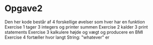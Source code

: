 # Opgave2
Den her kode består af 4 forskellige øvelser som hver har en funktion
Exercise 1 tager 3 integers og printer summen
Exercise 2 kalder 3 print statements
Exercise 3 kalkulere højde og vægt og producere en BMI
Exercise 4 fortæller hvor langt String: "whatever" er
